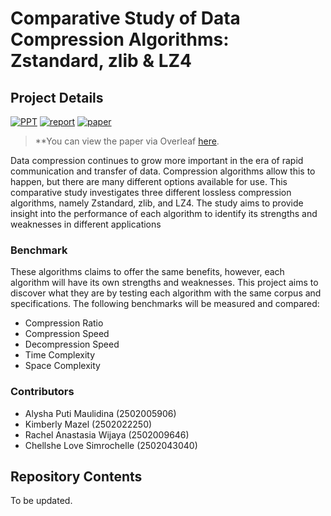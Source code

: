 # Comparative Study of Data Compression Algorithms: Zstandard, zlib & LZ4

## Project Details

[![PPT](https://img.shields.io/static/v1.svg?label=Project&message=PPT&logo=microsoft-powerpoint&style=social)](https://binusianorg-my.sharepoint.com/personal/alysha_maulidina_binus_ac_id/_layouts/15/guestaccess.aspx?docid=0c5675d857a434f72a771acb056e09b66&authkey=AZ4zBefTSmzgmuG8reykx4I&e=hUqjZF)
[![report](https://img.shields.io/static/v1.svg?label=Project&message=Report&logo=microsoft-word&style=social)]()
[![paper](https://img.shields.io/static/v1.svg?label=Project&message=Report&logo=microsoft-word&style=social)](https://www.overleaf.com/read/vzvysrxtshyf)

> **You can view the paper via Overleaf [here](https://www.overleaf.com/read/vzvysrxtshyf).

Data compression continues to grow more important in the era of rapid communication and transfer of data. Compression algorithms allow this to happen, but there are many different options available for use. This comparative study investigates three different lossless compression algorithms, namely Zstandard, zlib, and LZ4. The study aims to provide insight into the performance of each algorithm to identify its strengths and weaknesses in different applications

### Benchmark

These algorithms claims to offer the same benefits, however, each algorithm will have its own strengths and weaknesses. This project aims to discover what they are by testing each algorithm with the same corpus and specifications. The following benchmarks will be measured and compared:
- Compression Ratio
- Compression Speed
- Decompression Speed
- Time Complexity
- Space Complexity

### Contributors 
- Alysha Puti Maulidina (2502005906)
- Kimberly Mazel (2502022250)
- Rachel Anastasia Wijaya (2502009646)
- Chellshe Love Simrochelle (2502043040)

## Repository Contents
To be updated.
